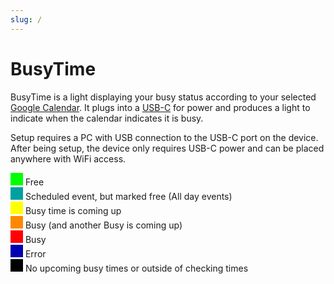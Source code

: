 ```yaml
---
slug: /
---
```


# BusyTime

BusyTime is a light displaying your busy status according to your selected [Google Calendar](https://calendar.google.com).  It plugs into a [USB-C](https://en.wikipedia.org/wiki/USB-C) for power and produces a light to indicate when the calendar indicates it is busy.

Setup requires a PC with USB connection to the USB-C port on the device.  After being setup, the device only requires USB-C power and can be placed anywhere with WiFi access.

<svg width="20" height="20" role="img" version="1.1" xmlns="http://www.w3.org/2000/svg"><rect width="20" height="20" fill="#00ff00"/></svg> Free  <BR/>
<svg width="20" height="20" role="img" version="1.1" xmlns="http://www.w3.org/2000/svg"><rect width="20" height="20" fill="#00a0a0"/></svg> Scheduled event, but marked free (All day events)  <BR/>
<svg width="20" height="20" role="img" version="1.1" xmlns="http://www.w3.org/2000/svg"><rect width="20" height="20" fill="#ffff00"/></svg> Busy time is coming up  <BR/>
<svg width="20" height="20" role="img" version="1.1" xmlns="http://www.w3.org/2000/svg"><rect width="20" height="20" fill="#ff8800"/></svg> Busy (and another Busy is coming up)  <BR/>
<svg width="20" height="20" role="img" version="1.1" xmlns="http://www.w3.org/2000/svg"><rect width="20" height="20" fill="#ff0000"/></svg> Busy  <BR/>
<svg width="20" height="20">
    <rect width="20" height="20">
        <animate
            attributeType="XML"
            attributeName="fill"
            values="#00a;#00c;#00f;#00f;#00c;#00a;#500;#800;#f00;#f00;#800;#500"
            calcMode="linear"
            dur="3s"
            repeatCount="indefinite"/>
        </rect>
 </svg> Error  <BR/>
 <svg width="20" height="20" role="img" version="1.1" xmlns="http://www.w3.org/2000/svg"><rect width="20" height="20" fill="#000000"/></svg> No upcoming busy times or outside of checking times<BR/>